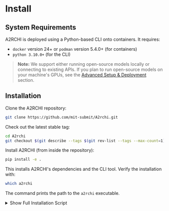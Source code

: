 # Install

## System Requirements

A2RCHI is deployed using a Python-based CLI onto containers. It requires:

- `docker` version 24+ or `podman` version 5.4.0+ (for containers)
- `python 3.10.0+` (for the CLI)

> **Note:** We support either running open-source models locally or connecting to existing APIs. If you plan to run open-source models on your machine's GPUs, see the [Advanced Setup & Deployment](advanced_setup_deploy.md) section.

## Installation

Clone the A2RCHI repository:

```bash
git clone https://github.com/mit-submit/A2rchi.git
```

Check out the latest stable tag:

```bash
cd A2rchi
git checkout $(git describe --tags $(git rev-list --tags --max-count=1))
```

Install A2RCHI (from inside the repository):

```bash
pip install -e .
```

This installs A2RCHI's dependencies and the CLI tool. Verify the installation with:

```bash
which a2rchi
```

The command prints the path to the `a2rchi` executable.

<details>
<summary>Show Full Installation Script</summary>

```bash
# Clone the repository
git clone https://github.com/mit-submit/A2rchi.git
cd A2rchi
export A2RCHI_DIR=$(pwd)

# (Optional) Checkout the latest stable tag
git checkout $(git describe --tags $(git rev-list --tags --max-count=1))

# (Optional) Create and activate a virtual environment
python3 -m venv .a2rchi_venv
source .a2rchi_venv/bin/activate

# Install dependencies
cd "$A2RCHI_DIR"
pip install -e .

# Verify installation
which a2rchi
```

</details>
